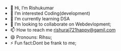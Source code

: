 - 👋 Hi, I’m Rishukumar
- 👀 I’m interested Coding(development)
- 🌱 I’m currently learning DSA
- 💞️ I’m looking to collaborate on Webdevlopment;
- 📫 How to reach me rishuraj721happy@gamil.com
- 😄 Pronouns: Rihsu;
- ⚡ Fun fact:Dont be frank to me;

<!---
Rishu1724/Rishu1724 is a ✨ special ✨ repository because its `README.md` (this file) appears on your GitHub profile.
You can click the Preview link to take a look at your changes.
--->
